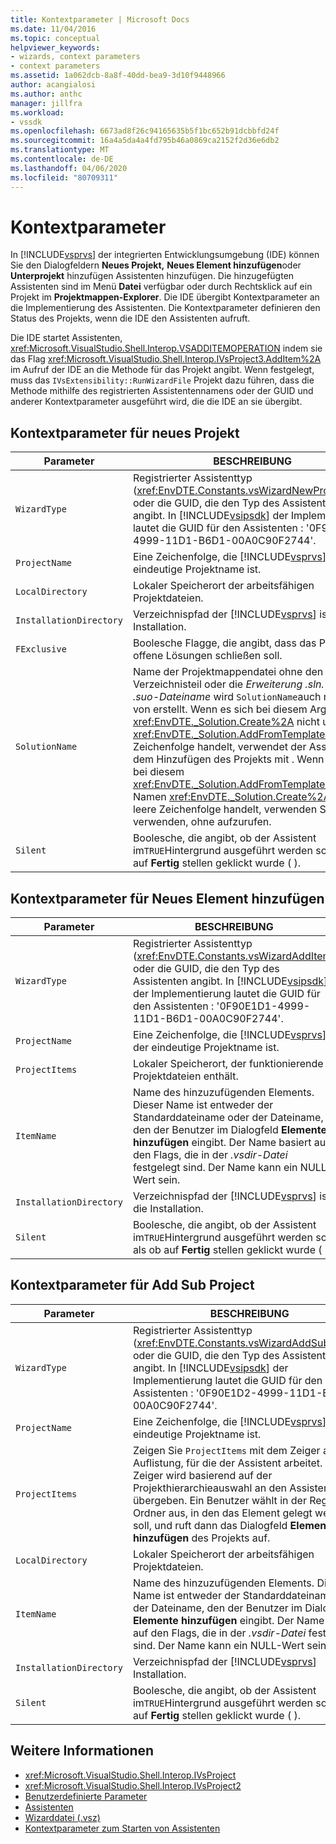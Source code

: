 ```yaml
---
title: Kontextparameter | Microsoft Docs
ms.date: 11/04/2016
ms.topic: conceptual
helpviewer_keywords:
- wizards, context parameters
- context parameters
ms.assetid: 1a062dcb-8a8f-40dd-bea9-3d10f9448966
author: acangialosi
ms.author: anthc
manager: jillfra
ms.workload:
- vssdk
ms.openlocfilehash: 6673ad8f26c94165635b5f1bc652b91dcbbfd24f
ms.sourcegitcommit: 16a4a5da4a4fd795b46a0869ca2152f2d36e6db2
ms.translationtype: MT
ms.contentlocale: de-DE
ms.lasthandoff: 04/06/2020
ms.locfileid: "80709311"
---
```

# <a name="context-parameters"></a>Kontextparameter
In [!INCLUDE[vsprvs](../../code-quality/includes/vsprvs_md.md)] der integrierten Entwicklungsumgebung (IDE) können Sie den Dialogfeldern **Neues Projekt,** **Neues Element hinzufügen**oder **Unterprojekt** hinzufügen Assistenten hinzufügen. Die hinzugefügten Assistenten sind im Menü **Datei** verfügbar oder durch Rechtsklick auf ein Projekt im **Projektmappen-Explorer**. Die IDE übergibt Kontextparameter an die Implementierung des Assistenten. Die Kontextparameter definieren den Status des Projekts, wenn die IDE den Assistenten aufruft.

 Die IDE startet Assistenten, <xref:Microsoft.VisualStudio.Shell.Interop.VSADDITEMOPERATION> indem sie das Flag <xref:Microsoft.VisualStudio.Shell.Interop.IVsProject3.AddItem%2A> im Aufruf der IDE an die Methode für das Projekt angibt. Wenn festgelegt, muss das `IVsExtensibility::RunWizardFile` Projekt dazu führen, dass die Methode mithilfe des registrierten Assistentennamens oder der GUID und anderer Kontextparameter ausgeführt wird, die die IDE an sie übergibt.

## <a name="context-parameters-for-new-project"></a>Kontextparameter für neues Projekt

| Parameter | BESCHREIBUNG |
|-------------------------| - |
| `WizardType` | Registrierter Assistenttyp (<xref:EnvDTE.Constants.vsWizardNewProject>) oder die GUID, die den Typ des Assistenten angibt. In [!INCLUDE[vsipsdk](../../extensibility/includes/vsipsdk_md.md)] der Implementierung lautet die GUID für den Assistenten : '0F90E1D0-4999-11D1-B6D1-00A0C90F2744'. |
| `ProjectName` | Eine Zeichenfolge, die [!INCLUDE[vsprvs](../../code-quality/includes/vsprvs_md.md)] der eindeutige Projektname ist. |
| `LocalDirectory` | Lokaler Speicherort der arbeitsfähigen Projektdateien. |
| `InstallationDirectory` | Verzeichnispfad der [!INCLUDE[vsprvs](../../code-quality/includes/vsprvs_md.md)] ist die Installation. |
| `FExclusive` | Boolesche Flagge, die angibt, dass das Projekt offene Lösungen schließen soll. |
| `SolutionName` | Name der Projektmappendatei ohne den Verzeichnisteil oder die *Erweiterung .sln.* Der *.suo-Dateiname* wird `SolutionName`auch mithilfe von erstellt. Wenn es sich bei diesem Argument <xref:EnvDTE._Solution.Create%2A> nicht um eine <xref:EnvDTE._Solution.AddFromTemplate%2A>leere Zeichenfolge handelt, verwendet der Assistent vor dem Hinzufügen des Projekts mit . Wenn es sich bei diesem <xref:EnvDTE._Solution.AddFromTemplate%2A> Namen <xref:EnvDTE._Solution.Create%2A>um eine leere Zeichenfolge handelt, verwenden Sie die verwenden, ohne aufzurufen. |
| `Silent` | Boolesche, die angibt, ob der Assistent im`TRUE`Hintergrund ausgeführt werden soll, als ob auf **Fertig** stellen geklickt wurde ( ). |

## <a name="context-parameters-for-add-new-item"></a>Kontextparameter für Neues Element hinzufügen

| Parameter | BESCHREIBUNG |
|-------------------------| - |
| `WizardType` | Registrierter Assistenttyp (<xref:EnvDTE.Constants.vsWizardAddItem>) oder die GUID, die den Typ des Assistenten angibt. In [!INCLUDE[vsipsdk](../../extensibility/includes/vsipsdk_md.md)] der Implementierung lautet die GUID für den Assistenten : '0F90E1D1-4999-11D1-B6D1-00A0C90F2744'. |
| `ProjectName` | Eine Zeichenfolge, die [!INCLUDE[vsprvs](../../code-quality/includes/vsprvs_md.md)] der eindeutige Projektname ist. |
| `ProjectItems` | Lokaler Speicherort, der funktionierende Projektdateien enthält. |
| `ItemName` | Name des hinzuzufügenden Elements. Dieser Name ist entweder der Standarddateiname oder der Dateiname, den der Benutzer im Dialogfeld **Elemente hinzufügen** eingibt. Der Name basiert auf den Flags, die in der *.vsdir-Datei* festgelegt sind. Der Name kann ein NULL-Wert sein. |
| `InstallationDirectory` | Verzeichnispfad der [!INCLUDE[vsprvs](../../code-quality/includes/vsprvs_md.md)] ist die Installation. |
| `Silent` | Boolesche, die angibt, ob der Assistent im`TRUE`Hintergrund ausgeführt werden soll, als ob auf **Fertig** stellen geklickt wurde ( ). |

## <a name="context-parameters-for-add-sub-project"></a>Kontextparameter für Add Sub Project

| Parameter | BESCHREIBUNG |
|-------------------------| - |
| `WizardType` | Registrierter Assistenttyp (<xref:EnvDTE.Constants.vsWizardAddSubProject>) oder die GUID, die den Typ des Assistenten angibt. In [!INCLUDE[vsipsdk](../../extensibility/includes/vsipsdk_md.md)] der Implementierung lautet die GUID für den Assistenten : '0F90E1D2-4999-11D1-B6D1-00A0C90F2744'. |
| `ProjectName` | Eine Zeichenfolge, die [!INCLUDE[vsprvs](../../code-quality/includes/vsprvs_md.md)] der eindeutige Projektname ist. |
| `ProjectItems` | Zeigen Sie `ProjectItems` mit dem Zeiger auf die Auflistung, für die der Assistent arbeitet. Dieser Zeiger wird basierend auf der Projekthierarchieauswahl an den Assistenten übergeben. Ein Benutzer wählt in der Regel einen Ordner aus, in den das Element gelegt werden soll, und ruft dann das Dialogfeld **Element hinzufügen** des Projekts auf. |
| `LocalDirectory` | Lokaler Speicherort der arbeitsfähigen Projektdateien. |
| `ItemName` | Name des hinzuzufügenden Elements. Dieser Name ist entweder der Standarddateiname oder der Dateiname, den der Benutzer im Dialogfeld **Elemente hinzufügen** eingibt. Der Name basiert auf den Flags, die in der *.vsdir-Datei* festgelegt sind. Der Name kann ein NULL-Wert sein. |
| `InstallationDirectory` | Verzeichnispfad der [!INCLUDE[vsprvs](../../code-quality/includes/vsprvs_md.md)] Installation. |
| `Silent` | Boolesche, die angibt, ob der Assistent im`TRUE`Hintergrund ausgeführt werden soll, als ob auf **Fertig** stellen geklickt wurde ( ). |

## <a name="see-also"></a>Weitere Informationen
- <xref:Microsoft.VisualStudio.Shell.Interop.IVsProject>
- <xref:Microsoft.VisualStudio.Shell.Interop.IVsProject2>
- [Benutzerdefinierte Parameter](../../extensibility/internals/custom-parameters.md)
- [Assistenten](../../extensibility/internals/wizards.md)
- [Wizarddatei (.vsz)](../../extensibility/internals/wizard-dot-vsz-file.md)
- [Kontextparameter zum Starten von Assistenten](https://msdn.microsoft.com/Library/051a10f4-9e45-4604-b344-123044f33a24)
